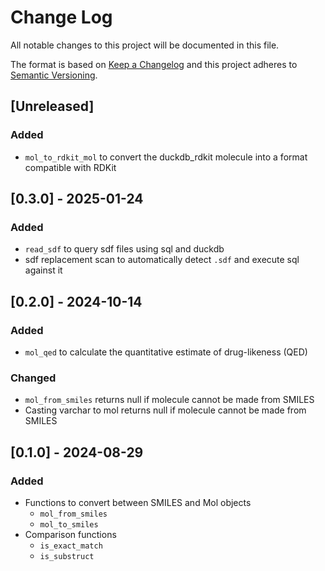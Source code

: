 # Change Log

All notable changes to this project will be documented in this file.

The format is based on [Keep a Changelog](http://keepachangelog.com/)
and this project adheres to [Semantic Versioning](http://semver.org/).

## [Unreleased]

### Added

- `mol_to_rdkit_mol` to convert the duckdb_rdkit molecule into a format compatible
  with RDKit

## [0.3.0] - 2025-01-24

### Added

- `read_sdf` to query sdf files using sql and duckdb
- sdf replacement scan to automatically detect `.sdf` and execute sql against it

## [0.2.0] - 2024-10-14

### Added

- `mol_qed` to calculate the quantitative estimate of drug-likeness (QED)

### Changed

- `mol_from_smiles` returns null if molecule cannot be made from SMILES
- Casting varchar to mol returns null if molecule cannot be made from SMILES

## [0.1.0] - 2024-08-29

### Added

- Functions to convert between SMILES and Mol objects
  - `mol_from_smiles`
  - `mol_to_smiles`
- Comparison functions
  - `is_exact_match`
  - `is_substruct`
